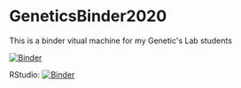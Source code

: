 # GeneticsBinder2020
This is a binder vitual machine for my Genetic's Lab students

[![Binder](https://mybinder.org/badge_logo.svg)](https://mybinder.org/v2/gh/ComplejoC/GeneticsBinder2021/HEAD?urlpath=rstudio)

RStudio: [![Binder](http://mybinder.org/badge_logo.svg)](https://mybinder.org/v2/gh/ComplejoC/GeneticsBinder2021/HEAD?urlpath=rstudio)
